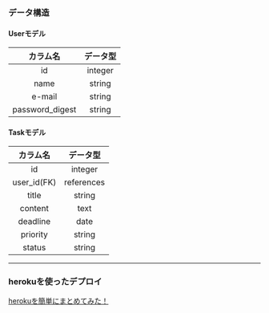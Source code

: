 ### データ構造
#### Userモデル
|カラム名|データ型|
|:--:|:--:|
|id|integer|
|name|string|
|e-mail|string|
|password_digest|string|
#### Taskモデル
|カラム名|データ型|
|:--:|:--:|
|id|integer|
|user_id(FK)|references|
|title|string|
|content|text|
|deadline|date|
|priority|string|
|status|string|
___
### herokuを使ったデプロイ
[herokuを簡単にまとめてみた！](https://tetoracode.hatenablog.com/entry/2020/01/14/004248?_ga=2.45261732.1405383801.1579141739-1727489939.1578576078)
